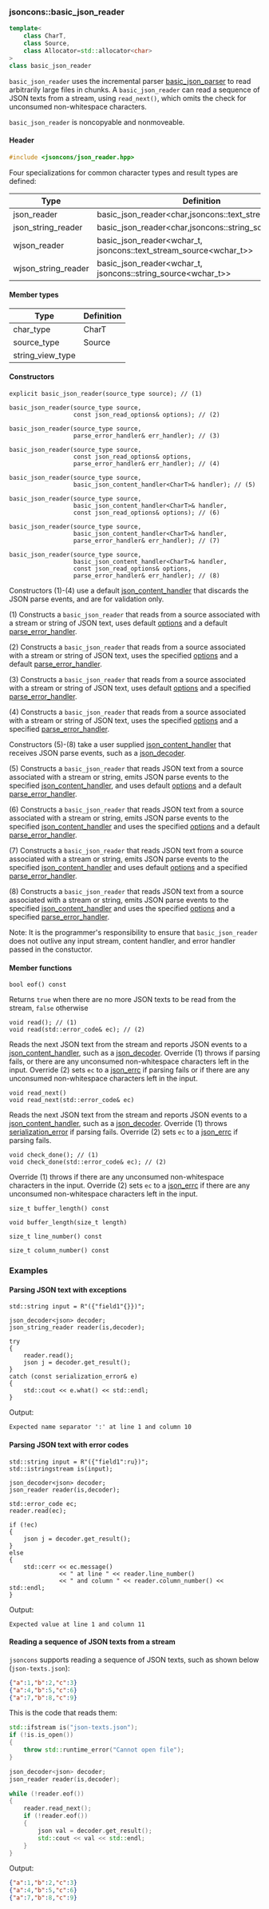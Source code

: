 ### jsoncons::basic_json_reader

```c++
template<
    class CharT,
    class Source,
    class Allocator=std::allocator<char>
>
class basic_json_reader 
```
`basic_json_reader` uses the incremental parser [basic_json_parser](json_parser.md) 
to read arbitrarily large files in chunks.
A `basic_json_reader` can read a sequence of JSON texts from a stream, using `read_next()`,
which omits the check for unconsumed non-whitespace characters. 

`basic_json_reader` is noncopyable and nonmoveable.

#### Header
```c++
#include <jsoncons/json_reader.hpp>
```

Four specializations for common character types and result types are defined:

Type                       |Definition
---------------------------|------------------------------
json_reader            |basic_json_reader<char,jsoncons::text_stream_source<char>>
json_string_reader     |basic_json_reader<char,jsoncons::string_source<char>>
wjson_reader           |basic_json_reader<wchar_t, jsoncons::text_stream_source<wchar_t>>
wjson_string_reader    |basic_json_reader<wchar_t, jsoncons::string_source<wchar_t>>

#### Member types

Type                       |Definition
---------------------------|------------------------------
char_type                  |CharT
source_type                |Source
string_view_type           |

#### Constructors

    explicit basic_json_reader(source_type source); // (1)

    basic_json_reader(source_type source, 
                      const json_read_options& options); // (2)

    basic_json_reader(source_type source,
                      parse_error_handler& err_handler); // (3)

    basic_json_reader(source_type source, 
                      const json_read_options& options,
                      parse_error_handler& err_handler); // (4)

    basic_json_reader(source_type source, 
                      basic_json_content_handler<CharT>& handler); // (5)

    basic_json_reader(source_type source, 
                      basic_json_content_handler<CharT>& handler,
                      const json_read_options& options); // (6)

    basic_json_reader(source_type source,
                      basic_json_content_handler<CharT>& handler,
                      parse_error_handler& err_handler); // (7)

    basic_json_reader(source_type source,
                      basic_json_content_handler<CharT>& handler, 
                      const json_read_options& options,
                      parse_error_handler& err_handler); // (8)

Constructors (1)-(4) use a default [json_content_handler](json_content_handler.md) that discards the JSON parse events, and are for validation only.

(1) Constructs a `basic_json_reader` that reads from a source associated with a stream or string of 
JSON text, uses default [options](json_read_options.md) and a default [parse_error_handler](parse_error_handler.md).

(2) Constructs a `basic_json_reader` that reads from a source associated with a stream or string of JSON text, 
uses the specified [options](json_read_options.md)
and a default [parse_error_handler](parse_error_handler.md).

(3) Constructs a `basic_json_reader` that reads from a source associated with a stream or string of JSON text, 
uses default [options](json_read_options.md)
and a specified [parse_error_handler](parse_error_handler.md).

(4) Constructs a `basic_json_reader` that reads from a source associated with a stream or string of JSON text, 
uses the specified [options](json_read_options.md)
and a specified [parse_error_handler](parse_error_handler.md).

Constructors (5)-(8) take a user supplied [json_content_handler](json_content_handler.md) that receives JSON parse events, such as a [json_decoder](json_decoder). 

(5) Constructs a `basic_json_reader` that reads JSON text from a source associated with a stream or string,
emits JSON parse events to the specified 
[json_content_handler](json_content_handler.md), and uses default [options](json_read_options.md)
and a default [parse_error_handler](parse_error_handler.md).

(6) Constructs a `basic_json_reader` that reads JSON text from a source associated with a stream or string,
emits JSON parse events to the specified [json_content_handler](json_content_handler.md) 
and uses the specified [options](json_read_options.md)
and a default [parse_error_handler](parse_error_handler.md).

(7) Constructs a `basic_json_reader` that reads JSON text from a source associated with a stream or string,
emits JSON parse events to the specified [json_content_handler](json_content_handler.md) 
and uses default [options](json_read_options.md)
and a specified [parse_error_handler](parse_error_handler.md).

(8) Constructs a `basic_json_reader` that reads JSON text from a source associated with a stream or string,
emits JSON parse events to the specified [json_content_handler](json_content_handler.md) and
uses the specified [options](json_read_options.md)
and a specified [parse_error_handler](parse_error_handler.md).

Note: It is the programmer's responsibility to ensure that `basic_json_reader` does not outlive any input stream, 
content handler, and error handler passed in the constuctor.

#### Member functions

    bool eof() const
Returns `true` when there are no more JSON texts to be read from the stream, `false` otherwise

    void read(); // (1)
    void read(std::error_code& ec); // (2)
Reads the next JSON text from the stream and reports JSON events to a [json_content_handler](json_content_handler.md), such as a [json_decoder](json_decoder.md).
Override (1) throws if parsing fails, or there are any unconsumed non-whitespace characters left in the input.
Override (2) sets `ec` to a [json_errc](jsoncons::json_errc.md) if parsing fails or if there are any unconsumed non-whitespace characters left in the input.

    void read_next()
    void read_next(std::error_code& ec)
Reads the next JSON text from the stream and reports JSON events to a [json_content_handler](json_content_handler.md), such as a [json_decoder](json_decoder.md).
Override (1) throws [serialization_error](serialization_error.md) if parsing fails.
Override (2) sets `ec` to a [json_errc](jsoncons::json_errc.md) if parsing fails.

    void check_done(); // (1)
    void check_done(std::error_code& ec); // (2)
Override (1) throws if there are any unconsumed non-whitespace characters in the input.
Override (2) sets `ec` to a [json_errc](jsoncons::json_errc.md) if there are any unconsumed non-whitespace characters left in the input.

    size_t buffer_length() const

    void buffer_length(size_t length)

    size_t line_number() const

    size_t column_number() const

### Examples

#### Parsing JSON text with exceptions
```
std::string input = R"({"field1"{}})";    

json_decoder<json> decoder;
json_string_reader reader(is,decoder);

try
{
    reader.read();
    json j = decoder.get_result();
}
catch (const serialization_error& e)
{
    std::cout << e.what() << std::endl;
}

```
Output:
```
Expected name separator ':' at line 1 and column 10
```

#### Parsing JSON text with error codes
```
std::string input = R"({"field1":ru})";    
std::istringstream is(input);

json_decoder<json> decoder;
json_reader reader(is,decoder);

std::error_code ec;
reader.read(ec);

if (!ec)
{
    json j = decoder.get_result();   
}
else
{
    std::cerr << ec.message() 
              << " at line " << reader.line_number() 
              << " and column " << reader.column_number() << std::endl;
}
```
Output:
```
Expected value at line 1 and column 11
```

#### Reading a sequence of JSON texts from a stream

`jsoncons` supports reading a sequence of JSON texts, such as shown below (`json-texts.json`):
```json
{"a":1,"b":2,"c":3}
{"a":4,"b":5,"c":6}
{"a":7,"b":8,"c":9}
```
This is the code that reads them: 
```c++
std::ifstream is("json-texts.json");
if (!is.is_open())
{
    throw std::runtime_error("Cannot open file");
}

json_decoder<json> decoder;
json_reader reader(is,decoder);

while (!reader.eof())
{
    reader.read_next();
    if (!reader.eof())
    {
        json val = decoder.get_result();
        std::cout << val << std::endl;
    }
}
```
Output:
```json
{"a":1,"b":2,"c":3}
{"a":4,"b":5,"c":6}
{"a":7,"b":8,"c":9}
```
